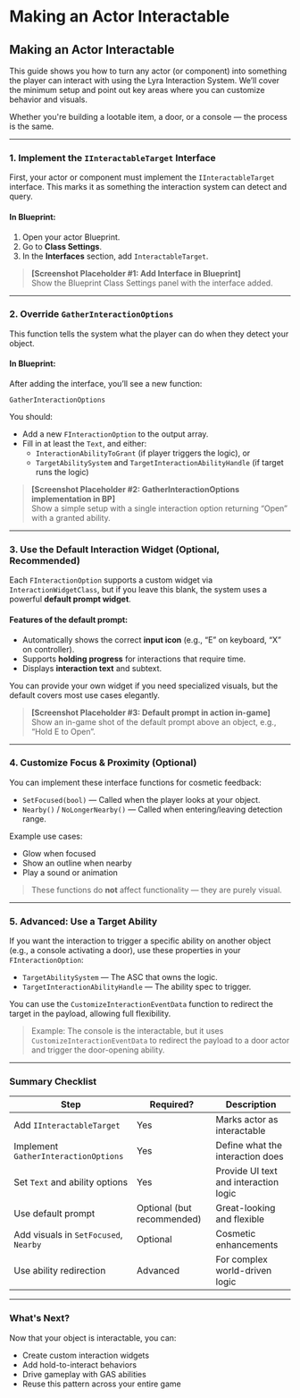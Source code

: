 # Making an Actor Interactable

## Making an Actor Interactable

This guide shows you how to turn any actor (or component) into something the player can interact with using the Lyra Interaction System. We’ll cover the minimum setup and point out key areas where you can customize behavior and visuals.

Whether you're building a lootable item, a door, or a console — the process is the same.

***

### 1. Implement the `IInteractableTarget` Interface

First, your actor or component must implement the `IInteractableTarget` interface. This marks it as something the interaction system can detect and query.

#### In Blueprint:

1. Open your actor Blueprint.
2. Go to **Class Settings**.
3. In the **Interfaces** section, add `InteractableTarget`.

> **\[Screenshot Placeholder #1: Add Interface in Blueprint]**\
> Show the Blueprint Class Settings panel with the interface added.

***

### 2. Override `GatherInteractionOptions`

This function tells the system what the player can do when they detect your object.

#### In Blueprint:

After adding the interface, you’ll see a new function:

```
GatherInteractionOptions
```

You should:

* Add a new `FInteractionOption` to the output array.
* Fill in at least the `Text`, and either:
  * `InteractionAbilityToGrant` (if player triggers the logic), or
  * `TargetAbilitySystem` and `TargetInteractionAbilityHandle` (if target runs the logic)

> **\[Screenshot Placeholder #2: GatherInteractionOptions implementation in BP]**\
> Show a simple setup with a single interaction option returning “Open” with a granted ability.

***

### 3. Use the Default Interaction Widget (Optional, Recommended)

Each `FInteractionOption` supports a custom widget via `InteractionWidgetClass`, but if you leave this blank, the system uses a powerful **default prompt widget**.

#### Features of the default prompt:

* Automatically shows the correct **input icon** (e.g., “E” on keyboard, “X” on controller).
* Supports **holding progress** for interactions that require time.
* Displays **interaction text** and subtext.

You can provide your own widget if you need specialized visuals, but the default covers most use cases elegantly.

> **\[Screenshot Placeholder #3: Default prompt in action in-game]**\
> Show an in-game shot of the default prompt above an object, e.g., “Hold E to Open”.

***

### 4. Customize Focus & Proximity (Optional)

You can implement these interface functions for cosmetic feedback:

* `SetFocused(bool)` — Called when the player looks at your object.
* `Nearby()` / `NoLongerNearby()` — Called when entering/leaving detection range.

Example use cases:

* Glow when focused
* Show an outline when nearby
* Play a sound or animation

> These functions do **not** affect functionality — they are purely visual.

***

### 5. Advanced: Use a Target Ability

If you want the interaction to trigger a specific ability on another object (e.g., a console activating a door), use these properties in your `FInteractionOption`:

* `TargetAbilitySystem` — The ASC that owns the logic.
* `TargetInteractionAbilityHandle` — The ability spec to trigger.

You can use the `CustomizeInteractionEventData` function to redirect the target in the payload, allowing full flexibility.

> Example: The console is the interactable, but it uses `CustomizeInteractionEventData` to redirect the payload to a door actor and trigger the door-opening ability.

***

### Summary Checklist

| Step                                  | Required?                  | Description                           |
| ------------------------------------- | -------------------------- | ------------------------------------- |
| Add `IInteractableTarget`             | Yes                        | Marks actor as interactable           |
| Implement `GatherInteractionOptions`  | Yes                        | Define what the interaction does      |
| Set `Text` and ability options        | Yes                        | Provide UI text and interaction logic |
| Use default prompt                    | Optional (but recommended) | Great-looking and flexible            |
| Add visuals in `SetFocused`, `Nearby` | Optional                   | Cosmetic enhancements                 |
| Use ability redirection               | Advanced                   | For complex world-driven logic        |

***

### What's Next?

Now that your object is interactable, you can:

* Create custom interaction widgets
* Add hold-to-interact behaviors
* Drive gameplay with GAS abilities
* Reuse this pattern across your entire game

